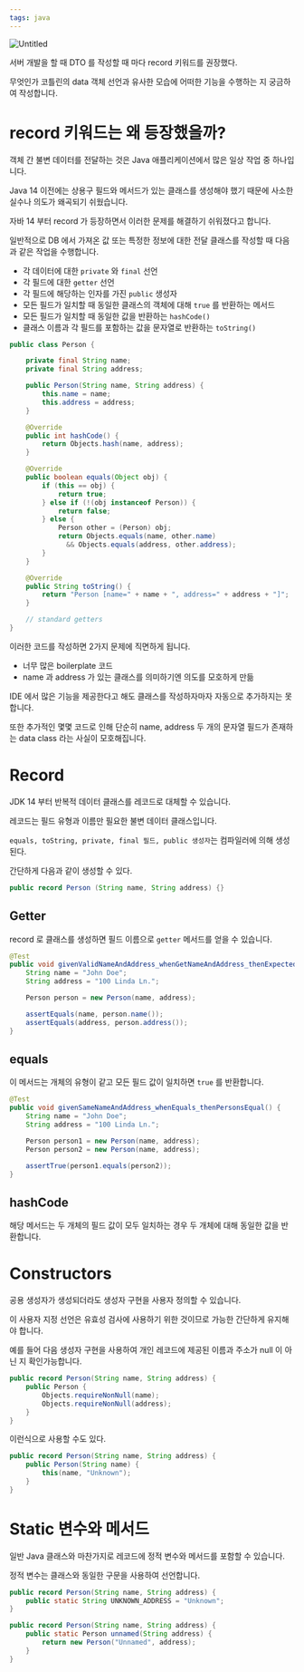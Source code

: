```yaml
---
tags: java
---
```

![Untitled](Untitled%2029.png)

서버 개발을 할 때 DTO 를 작성할 때 마다 record 키워드를 권장했다.

무엇인가 코틀린의 data 객체 선언과 유사한 모습에 어떠한 기능을 수행하는 지 궁금하여 작성합니다.

# record 키워드는 왜 등장했을까?

객체 간 불변 데이터를 전달하는 것은 Java 애플리케이션에서 많은 일상 작업 중 하나입니다.

Java 14 이전에는 상용구 필드와 메서드가 있는 클래스를 생성해야 했기 때문에 사소한 실수나 의도가 왜곡되기 쉬웠습니다.

자바 14 부터 record 가 등장하면서 이러한 문제를 해결하기 쉬워졌다고 합니다.

일반적으로 DB 에서 가져온 값 또는 특정한 정보에 대한 전달 클래스를 작성할 때 다음과 같은 작업을 수행합니다.

- 각 데이터에 대한 `private` 와 `final` 선언
- 각 필드에 대한 `getter` 선언
- 각 필드에 해당하는 인자를 가진 `public` 생성자
- 모든 필드가 일치할 때 동일한 클래스의 객체에 대해 `true` 를 반환하는 메서드
- 모든 필드가 일치할 때 동일한 값을 반환하는 `hashCode()`
- 클래스 이름과 각 필드를 포함하는 값을 문자열로 반환하는 `toString()`

```java
public class Person {

    private final String name;
    private final String address;

    public Person(String name, String address) {
        this.name = name;
        this.address = address;
    }

    @Override
    public int hashCode() {
        return Objects.hash(name, address);
    }

    @Override
    public boolean equals(Object obj) {
        if (this == obj) {
            return true;
        } else if (!(obj instanceof Person)) {
            return false;
        } else {
            Person other = (Person) obj;
            return Objects.equals(name, other.name)
              && Objects.equals(address, other.address);
        }
    }

    @Override
    public String toString() {
        return "Person [name=" + name + ", address=" + address + "]";
    }

    // standard getters
}
```

이러한 코드를 작성하면 2가지 문제에 직면하게 됩니다.

- 너무 많은 boilerplate 코드
- name 과 address 가 있는 클래스를 의미하기엔 의도를 모호하게 만듦

IDE 에서 많은 기능을 제공한다고 해도 클래스를 작성하자마자 자동으로 추가하지는 못합니다.

또한 추가적인 몇몇 코드로 인해 단순히 name, address 두 개의 문자열 필드가 존재하는 data class 라는 사실이 모호해집니다.

# Record

JDK 14 부터 반복적 데이터 클래스를 레코드로 대체할 수 있습니다.

레코드는 필드 유형과 이름만 필요한 불변 데이터 클래스입니다.

`equals, toString, private, final 필드, public 생성자`는 컴파일러에 의해 생성된다.

간단하게 다음과 같이 생성할 수 있다.

```java
public record Person (String name, String address) {}
```

## Getter

record 로 클래스를 생성하면 필드 이름으로 `getter` 메서드를 얻을 수 있습니다.

```java
@Test
public void givenValidNameAndAddress_whenGetNameAndAddress_thenExpectedValuesReturned() {
    String name = "John Doe";
    String address = "100 Linda Ln.";

    Person person = new Person(name, address);

    assertEquals(name, person.name());
    assertEquals(address, person.address());
}
```

## equals

이 메서드는 개체의 유형이 같고 모든 필드 값이 일치하면 `true` 를 반환합니다.

```java
@Test
public void givenSameNameAndAddress_whenEquals_thenPersonsEqual() {
    String name = "John Doe";
    String address = "100 Linda Ln.";

    Person person1 = new Person(name, address);
    Person person2 = new Person(name, address);

    assertTrue(person1.equals(person2));
}
```

## hashCode

해당 메서드는 두 개체의 필드 값이 모두 일치하는 경우 두 개체에 대해 동일한 값을 반환합니다.

# Constructors

공용 생성자가 생성되더라도 생성자 구현을 사용자 정의할 수 있습니다.

이 사용자 지정 선언은 유효성 검사에 사용하기 위한 것이므로 가능한 간단하게 유지해야 합니다.

예를 들어 다음 생성자 구현을 사용하여 개인 레코드에 제공된 이름과 주소가 null 이 아닌 지 확인가능합니다.

```java
public record Person(String name, String address) {
    public Person {
        Objects.requireNonNull(name);
        Objects.requireNonNull(address);
    }
}
```

이런식으로 사용할 수도 있다.

```java
public record Person(String name, String address) {
    public Person(String name) {
        this(name, "Unknown");
    }
}
```

# Static 변수와 메서드

일반  Java 클래스와 마찬가지로 레코드에 정적 변수와 메서드를 포함할 수 있습니다.

정적 변수는 클래스와 동일한 구문을 사용하여 선언합니다.

```java
public record Person(String name, String address) {
    public static String UNKNOWN_ADDRESS = "Unknown";
}
```

```java
public record Person(String name, String address) {
    public static Person unnamed(String address) {
        return new Person("Unnamed", address);
    }
}
```